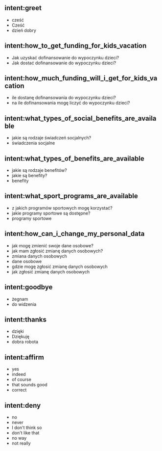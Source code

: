 ## intent:greet
- cześć
- Cześć
- dzień dobry

## intent:how_to_get_funding_for_kids_vacation
- Jak uzyskać dofinansowanie do wypoczynku dzieci?
- Jak dostać dofinansowanie do wypoczynku dzieci?

## intent:how_much_funding_will_i_get_for_kids_vacation
- ile dostanę dofinansowania do wypoczynku dzieci?
- na ile dofinansowania mogę liczyć do wypoczynku dzieci?

## intent:what_types_of_social_benefits_are_available
- jakie są rodzaje świadczeń socjalnych?
- świadczenia socjalne

## intent:what_types_of_benefits_are_available
- jakie są rodzaje benefitów?
- jakie są benefity?
- benefity

## intent:what_sport_programs_are_available
- z jakich programów sportowych mogę korzystać?
- jakie programy sportowe są dostępne?
- programy sportowe

## intent:how_can_i_change_my_personal_data
- jak mogę zmienić swoje dane osobowe?
- jak mam zgłosić zmianę danych osobowych?
- zmiana danych osobowych
- dane osobowe
- gdzie mogę zgłosić zmianę danych osobowych
- jak zgłosić zmianę danych osobowych

## intent:goodbye
- żegnam
- do widzenia

## intent:thanks
- dzięki
- Dziękuję
- dobra robota

## intent:affirm
- yes
- indeed
- of course
- that sounds good
- correct

## intent:deny
- no
- never
- I don't think so
- don't like that
- no way
- not really